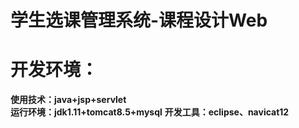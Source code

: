 # 学生选课管理系统-课程设计Web

# 开发环境：
**使用技术：java+jsp+servlet**  
**运行环境：jdk1.11+tomcat8.5+mysql**
**开发工具：eclipse、navicat12** 
